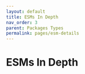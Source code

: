 ```yaml
---
layout: default
title: ESMs In Depth
nav_order: 3
parent: Packages Types
permalink: pages/esm-details
---
```


# ESMs In Depth